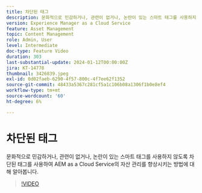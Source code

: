 ```yaml
---
title: 차단된 태그
description: 문화적으로 민감하거나, 관련이 없거나, 논란이 있는 스마트 태그를 사용하지 않도록 차단된 태그를 사용하여 AEM as a Cloud Service의 자산 관리를 향상시키는 방법에 대해 알아봅니다.
version: Experience Manager as a Cloud Service
feature: Asset Management
topic: Content Management
role: Admin, User
level: Intermediate
doc-type: Feature Video
duration: 303
last-substantial-update: 2024-01-12T00:00:00Z
jira: KT-14778
thumbnail: 3426839.jpeg
exl-id: 0d02faeb-6290-4f57-800c-4f7ee62f1352
source-git-commit: 48433a5367c281cf5a1c106b08a1306f1b0e8ef4
workflow-type: tm+mt
source-wordcount: '60'
ht-degree: 6%

---
```


# 차단된 태그

문화적으로 민감하거나, 관련이 없거나, 논란이 있는 스마트 태그를 사용하지 않도록 차단된 태그를 사용하여 AEM as a Cloud Service의 자산 관리를 향상시키는 방법에 대해 알아봅니다.

>[!VIDEO](https://video.tv.adobe.com/v/3426839/?learn=on)

